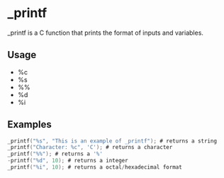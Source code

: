 # _printf

_printf is a C function that prints the format of inputs and variables.

## Usage

* %c
* %s
* %%
* %d
* %i

## Examples

```C
_printf("%s", "This is an example of _printf"); # returns a string
_printf("Character: %c", 'C'); # returns a character
_printf("%%"); # returns a '%'
-printf("%d", 10); # returns a integer
_printf("%i", 10); # returns a octal/hexadecimal format
```